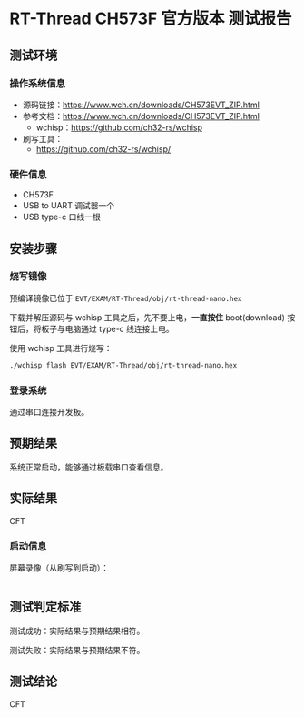 # RT-Thread CH573F 官方版本 测试报告

## 测试环境

### 操作系统信息

- 源码链接：https://www.wch.cn/downloads/CH573EVT_ZIP.html
- 参考文档：https://www.wch.cn/downloads/CH573EVT_ZIP.html
    - wchisp：https://github.com/ch32-rs/wchisp
- 刷写工具：
    - https://github.com/ch32-rs/wchisp/

### 硬件信息

- CH573F
- USB to UART 调试器一个
- USB type-c 口线一根


## 安装步骤

### 烧写镜像

预编译镜像已位于 `EVT/EXAM/RT-Thread/obj/rt-thread-nano.hex`

下载并解压源码与 wchisp 工具之后，先不要上电，**一直按住** boot(download) 按钮后，将板子与电脑通过 type-c 线连接上电。

使用 wchisp 工具进行烧写：
```bash
./wchisp flash EVT/EXAM/RT-Thread/obj/rt-thread-nano.hex

```

### 登录系统

通过串口连接开发板。

## 预期结果

系统正常启动，能够通过板载串口查看信息。

## 实际结果

CFT

### 启动信息

屏幕录像（从刷写到启动）：

```log

```

## 测试判定标准

测试成功：实际结果与预期结果相符。

测试失败：实际结果与预期结果不符。

## 测试结论

CFT